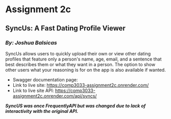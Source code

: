 # Assignment 2c
## SyncUs: A Fast Dating Profile Viewer
### _By: Joshua Balsicas_

SyncUs allows users to quickly upload their own or view other dating profiles that feature only a person's name, age, email, and a sentence that best describes them or what they want in a person. The option to show other users what your reasoning is for on the app is also available if wanted.

- Swagger documentation page:
- Link to live site: https://comp3033-assignment2c.onrender.com/ 
- Link to live site API: https://comp3033-assignment2c.onrender.com/api/syncs/

___SyncUS was once FrequentlyAPI but was changed due to lack of interactivity with the original API.___
